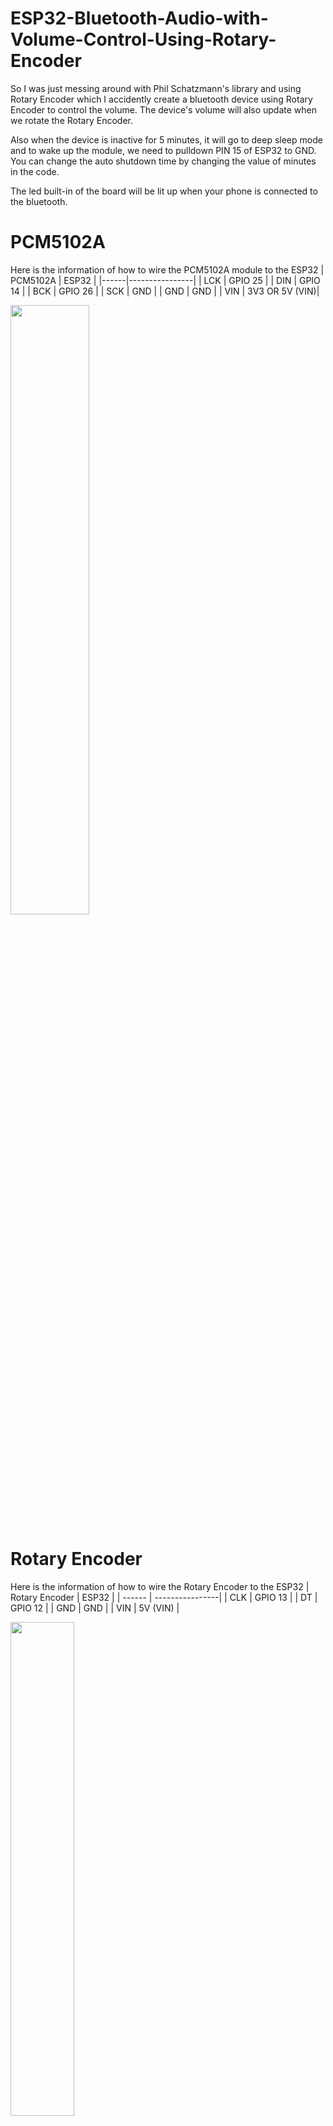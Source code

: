 # ESP32-Bluetooth-Audio-with-Volume-Control-Using-Rotary-Encoder
So I was just messing around with Phil Schatzmann's library and using Rotary Encoder which I accidently create a bluetooth device using Rotary Encoder to control the volume. The device's volume will also update when we rotate the Rotary Encoder.

Also when the device is inactive for 5 minutes, it will go to deep sleep mode and to wake up the module, we need to pulldown PIN 15 of ESP32 to GND. You can change the auto shutdown time by changing the value of minutes in the code. 

The led built-in of the board will be lit up when your phone is connected to the bluetooth.

# PCM5102A
Here is the information of how to wire the PCM5102A module to the ESP32
| PCM5102A  | ESP32 |
|------|----------------|
| LCK | GPIO 25 |
| DIN | GPIO 14 |
| BCK | GPIO 26 |
| SCK | GND |
| GND | GND |
| VIN | 3V3 OR 5V (VIN)|

<img src="https://user-images.githubusercontent.com/72125448/213976186-991fbb73-26de-42e9-9aea-8901ce2a2613.jpg" width=50% height=50%>

# Rotary Encoder
Here is the information of how to wire the Rotary Encoder to the ESP32
| Rotary Encoder  | ESP32 |
| ------ | ----------------|
| CLK | GPIO 13 |
| DT | GPIO 12 |
| GND | GND |
| VIN | 5V (VIN) |

<img src="https://user-images.githubusercontent.com/72125448/213977013-4a5b1336-3c5c-4319-94e6-383daaa219d4.jpg" width=45% height=45%>

# Library Requirement
https://github.com/pschatzmann/ESP32-A2DP
# LICENSE
MIT LICENSED
